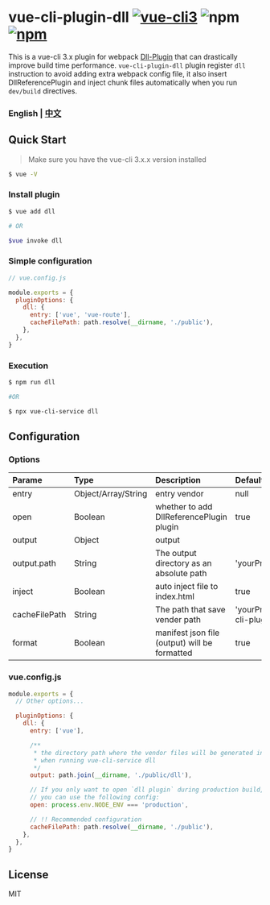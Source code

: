 # vue-cli-plugin-dll [![vue-cli3](https://img.shields.io/badge/vue--cli-3.x-brightgreen.svg)](https://github.com/vuejs/vue-cli) ![npm](https://img.shields.io/npm/dm/vue-cli-plugin-dll.svg) [![npm](https://img.shields.io/npm/v/vue-cli-plugin-dll.svg)](https://www.npmjs.com/package/vue-cli-plugin-dll)

This is a vue-cli 3.x plugin for webpack [Dll-Plugin](https://webpack.js.org/plugins/dll-plugin/) that can drastically improve build time performance. `vue-cli-plugin-dll` plugin register `dll` instruction to avoid adding extra webpack config file, it also insert DllReferencePlugin and inject chunk files automatically when you run `dev/build` directives.

### English | [中文](https://github.com/fingerpan/vue-cli-plugin-dll/wiki/zh_cn.md)

## Quick Start

> Make sure you have the vue-cli 3.x.x version installed

```bash
$ vue -V
```

### Install plugin

```bash
$ vue add dll

# OR

$vue invoke dll
```

### Simple configuration

```javascript
// vue.config.js

module.exports = {
  pluginOptions: {
    dll: {
      entry: ['vue', 'vue-route'],
      cacheFilePath: path.resolve(__dirname, './public'),
    },
  },
}
```

### Execution

```bash
$ npm run dll

#OR

$ npx vue-cli-service dll
```

## Configuration

### Options

| Parame        | Type                | Description                                   | Default                                               | Required |
| :------------ | :------------------ | :-------------------------------------------- | :---------------------------------------------------- | :------- |
| entry         | Object/Array/String | entry vendor                                  | null                                                  | true     |
| open          | Boolean             | whether to add DllReferencePlugin plugin      | true                                                  | false    |
| output        | Object              | output                                        |                                                       | false    |
| output.path   | String              | The output directory as an absolute path      | 'yourProjectPath/public/dll'                          | false    |
| inject        | Boolean             | auto inject file to index.html                | true                                                  | false    |
| cacheFilePath | String              | The path that save vender path                | 'yourProjectPath/node_modules/vue-cli-plugin-dll/src' | false    |
| format        | Boolean             | manifest json file (output) will be formatted | true                                                  | false    |

### vue.config.js

```javascript
module.exports = {
  // Other options...

  pluginOptions: {
    dll: {
      entry: ['vue'],

      /**
       * the directory path where the vendor files will be generated in
       * when running vue-cli-service dll
       */
      output: path.join(__dirname, './public/dll'),

      // If you only want to open `dll plugin` during production build,
      // you can use the following config:
      open: process.env.NODE_ENV === 'production',

      // !! Recommended configuration
      cacheFilePath: path.resolve(__dirname, './public'),
    },
  },
}
```

## License

MIT
